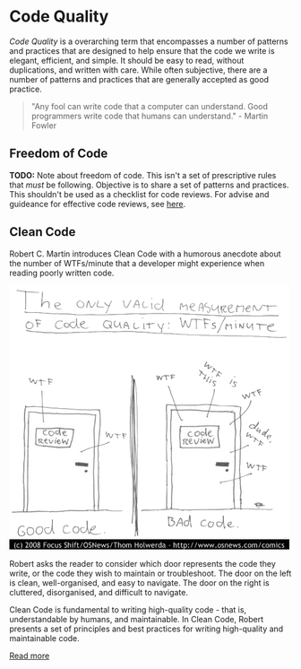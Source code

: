 # Code Quality

*Code Quality* is a overarching term that encompasses a number of patterns and practices that are designed to help ensure that the code we write is elegant, efficient, and simple. It should be easy to read, without duplications, and written with care. While often subjective, there are a number of patterns and practices that are generally accepted as good practice.

> "Any fool can write code that a computer can understand. Good programmers write code that humans can understand." - Martin Fowler

## Freedom of Code

**TODO:** Note about freedom of code. This isn't a set of prescriptive rules that *must* be following. Objective is to share a set of patterns and practices. This shouldn't be used as a checklist for code reviews. For advise and guideance for effective code reviews, see [here](../code-reviews/).

## Clean Code

Robert C. Martin introduces Clean Code with a humorous anecdote about the number of WTFs/minute that a developer might experience when reading poorly written code.

![WTFs/minute](images/wtf.png)

Robert asks the reader to consider which door represents the code they write, or the code they wish to maintain or troubleshoot. The door on the left is clean, well-organised, and easy to navigate. The door on the right is cluttered, disorganised, and difficult to navigate.

Clean Code is fundamental to writing high-quality code - that is, understandable by humans, and maintainable. In Clean Code, Robert presents a set of principles and best practices for writing high-quality and maintainable code.

[Read more](./clean-code.md)